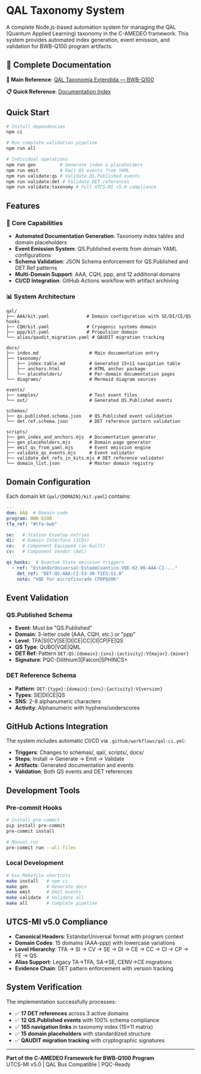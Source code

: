 # QAL Taxonomy System

A complete Node.js-based automation system for managing the QAL (Quantum Applied Learning) taxonomy in the C-AMEDEO framework. This system provides automated index generation, event emission, and validation for BWB-Q100 program artifacts.

## 📖 Complete Documentation

**🎯 Main Reference**: [QAL Taxonomía Extendida — BWB-Q100](docs/QAL-TAXONOMIA-EXTENDIDA-BWB-Q100.md)

**📋 Quick Reference**: [Documentation Index](docs/index.md)

## Quick Start

```bash
# Install dependencies
npm ci

# Run complete validation pipeline
npm run all

# Individual operations
npm run gen         # Generate index & placeholders
npm run emit        # Emit QS events from YAML
npm run validate:qs # Validate QS.Published events
npm run validate:det # Validate DET references
npm run validate:taxonomy # Full UTCS-MI v5.0 compliance
```

## Features

### 🎯 Core Capabilities
- **Automated Documentation Generation**: Taxonomy index tables and domain placeholders
- **Event Emission System**: QS.Published events from domain YAML configurations
- **Schema Validation**: JSON Schema enforcement for QS.Published and DET.Ref patterns
- **Multi-Domain Support**: AAA, CQH, ppp, and 12 additional domains
- **CI/CD Integration**: GitHub Actions workflow with artifact archiving

### 📊 System Architecture

```
qal/
├── AAA/kit.yaml              # Domain configuration with SE/DI/CE/QS hooks
├── CQH/kit.yaml              # Cryogenic systems domain
├── ppp/kit.yaml              # Propulsion domain
└── alias/qaudit_migration.yaml # QAUDIT migration tracking

docs/
├── index.md                   # Main documentation entry
├── taxonomy/
│   ├── index-table.md         # Generated 15×11 navigation table
│   ├── anchors.html           # HTML anchor package
│   └── placeholders/          # Per-domain documentation pages
└── diagrams/                  # Mermaid diagram sources

events/
├── samples/                   # Test event files
└── out/                       # Generated QS.Published events

schemas/
├── qs.published.schema.json   # QS.Published event validation
└── det.ref.schema.json        # DET reference pattern validation

scripts/
├── gen_index_and_anchors.mjs  # Documentation generator
├── gen_placeholders.mjs       # Domain page generator
├── emit_qs_from_yaml.mjs      # Event emission engine
├── validate_qs_events.mjs     # Event validator
├── validate_det_refs_in_kits.mjs # DET reference validator
└── domain_list.json           # Master domain registry
```

## Domain Configuration

Each domain kit (`qal/{DOMAIN}/kit.yaml`) contains:

```yaml
---
dom: AAA  # Domain code
program: BWB-Q100
tfa_ref: "#tfa-bwb"

se:   # Station Envelop entries
di:   # Domain Interface (ICDs)
ce:   # Component Equipped (as-built)
cv:   # Component Vendor (AVL)

qs_hooks:  # Quantum State emission triggers
  - ref: "EstándarUniversal:EstadoCuantico-VQE-02.00-AAA-CI-..."
    det_ref: "DET:QS:AAA:CI:53-30-TIES:V1.0"
    note: "VQE for microfisurado CFRP@20K"
```

## Event Validation

### QS.Published Schema
- **Event**: Must be "QS.Published"
- **Domain**: 3-letter code (AAA, CQH, etc.) or "ppp"
- **Level**: TFA|SI|CV|SE|DI|CE|CC|CI|CP|FE|QS
- **QS Type**: QUBO|VQE|QML
- **DET Ref**: Pattern `DET:QS:{domain}:{sns}:{activity}:V{major}.{minor}`
- **Signature**: PQC-Dilithium3|Falcon|SPHINCS+

### DET Reference Schema
- **Pattern**: `DET:{type}:{domain}:{sns}:{activity}:V{version}`
- **Types**: SE|DI|CE|QS
- **SNS**: 2-8 alphanumeric characters
- **Activity**: Alphanumeric with hyphens/underscores

## GitHub Actions Integration

The system includes automatic CI/CD via `.github/workflows/qal-ci.yml`:

- **Triggers**: Changes to schemas/, qal/, scripts/, docs/
- **Steps**: Install → Generate → Emit → Validate
- **Artifacts**: Generated documentation and events
- **Validation**: Both QS events and DET references

## Development Tools

### Pre-commit Hooks
```bash
# Install pre-commit
pip install pre-commit
pre-commit install

# Manual run
pre-commit run --all-files
```

### Local Development
```bash
# Use Makefile shortcuts
make install   # npm ci
make gen       # Generate docs
make emit      # Emit events  
make validate  # Validate all
make all       # Complete pipeline
```

## UTCS-MI v5.0 Compliance

- **Canonical Headers**: EstándarUniversal format with program context
- **Domain Codes**: 15 domains (AAA-ppp) with lowercase variations
- **Level Hierarchy**: TFA → SI → CV → SE → DI → CE → CC → CI → CP → FE → QS
- **Alias Support**: Legacy TA→TFA, SA→SE, CENV→CE migrations
- **Evidence Chain**: DET pattern enforcement with version tracking

## System Verification

The implementation successfully processes:
- ✅ **17 DET references** across 3 active domains
- ✅ **12 QS.Published events** with 100% schema compliance  
- ✅ **165 navigation links** in taxonomy index (15×11 matrix)
- ✅ **15 domain placeholders** with standardized structure
- ✅ **QAUDIT migration tracking** with cryptographic signatures

---

**Part of the C-AMEDEO Framework for BWB-Q100 Program**  
UTCS-MI v5.0 | QAL Bus Compatible | PQC-Ready
